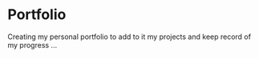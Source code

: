 # Portfolio

Creating my personal portfolio to add to it my projects and keep record of my progress ...
